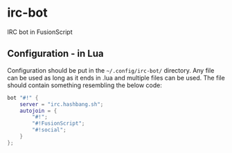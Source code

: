 # irc-bot
IRC bot in FusionScript

## Configuration - in Lua

Configuration should be put in the `~/.config/irc-bot/` directory. Any file can
be used as long as it ends in .lua and multiple files can be used. The file
should contain something resembling the below code:

```lua
bot "#!" {
	server = "irc.hashbang.sh";
	autojoin = {
		"#!";
		"#!FusionScript";
		"#!social";
	}
};
```
